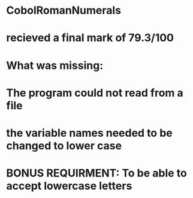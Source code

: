 # CobolRomanNumerals
# recieved a final mark of 79.3/100
# What was missing:
# The program could not read from a file
# the variable names needed to be changed to lower case
# BONUS REQUIRMENT: To be able to accept lowercase letters

